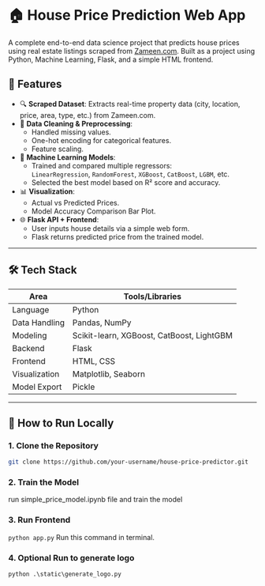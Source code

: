 # 🏠 House Price Prediction Web App

A complete end-to-end data science project that predicts house prices using real estate listings scraped from [Zameen.com](https://www.zameen.com). Built as a project using Python, Machine Learning, Flask, and a simple HTML frontend.


## 📌 Features

- 🔍 **Scraped Dataset**: Extracts real-time property data (city, location, price, area, type, etc.) from Zameen.com.
- 🧹 **Data Cleaning & Preprocessing**: 
  - Handled missing values.
  - One-hot encoding for categorical features.
  - Feature scaling.
- 🤖 **Machine Learning Models**:
  - Trained and compared multiple regressors:  
    `LinearRegression`, `RandomForest`, `XGBoost`, `CatBoost`, `LGBM`, etc.
  - Selected the best model based on R² score and accuracy.
- 📊 **Visualization**:
  - Actual vs Predicted Prices.
  - Model Accuracy Comparison Bar Plot.
- 🌐 **Flask API + Frontend**:
  - User inputs house details via a simple web form.
  - Flask returns predicted price from the trained model.

---

## 🛠️ Tech Stack

| Area              | Tools/Libraries                            |
|-------------------|--------------------------------------------|
| Language          | Python                                     |
| Data Handling     | Pandas, NumPy                              |
| Modeling          | Scikit-learn, XGBoost, CatBoost, LightGBM  |
| Backend           | Flask                                      |
| Frontend          | HTML, CSS                                  |
| Visualization     | Matplotlib, Seaborn                        |
| Model Export      | Pickle                                     |

---

## 🚀 How to Run Locally

### 1. Clone the Repository
```bash
git clone https://github.com/your-username/house-price-predictor.git
```
### 2. Train the Model
run simple_price_model.ipynb file and train the model

### 3. Run Frontend
```python app.py```
Run this command in terminal.

### 4. Optional Run to generate logo
```python .\static\generate_logo.py```
